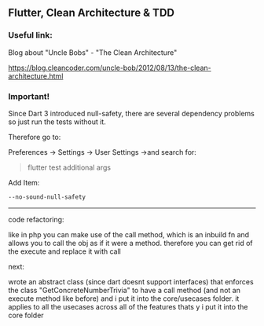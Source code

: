## Flutter, Clean Architecture & TDD

### Useful link:

Blog about "Uncle Bobs" - "The Clean Architecture"

https://blog.cleancoder.com/uncle-bob/2012/08/13/the-clean-architecture.html

### Important!

Since Dart 3 introduced null-safety, there are several dependency problems so just run the tests without it.

Therefore go to:

Preferences -> Settings -> User Settings ->and search for:


> flutter test additional args


Add Item:
```sh 
--no-sound-null-safety
```


---

code refactoring: 

like in php you can make use of the call method, which is an inbuild fn and allows you to call the obj as if it were a method.
therefore you can get rid of the execute and replace it with call

next:

wrote an abstract class (since dart doesnt support interfaces) that enforces the class "GetConcreteNumberTrivia" to have a call method (and not an execute method like before)
and i put it into the core/usecases folder. it applies to all the usecases across all of the features thats y i put it into the core folder
